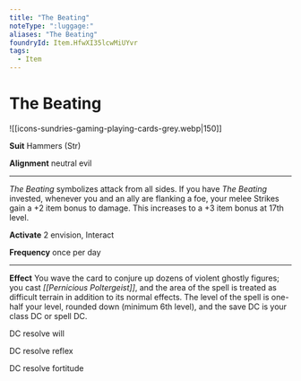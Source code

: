 ```yaml
---
title: "The Beating"
noteType: ":luggage:"
aliases: "The Beating"
foundryId: Item.HfwXI35lcwMiUYvr
tags:
  - Item
---
```


# The Beating
![[icons-sundries-gaming-playing-cards-grey.webp|150]]

**Suit** Hammers (Str)

**Alignment** neutral evil

* * *

_The Beating_ symbolizes attack from all sides. If you have _The Beating_ invested, whenever you and an ally are flanking a foe, your melee Strikes gain a +2 item bonus to damage. This increases to a +3 item bonus at 17th level.

**Activate** 2 envision, Interact

**Frequency** once per day

* * *

**Effect** You wave the card to conjure up dozens of violent ghostly figures; you cast _[[Pernicious Poltergeist]]_, and the area of the spell is treated as difficult terrain in addition to its normal effects. The level of the spell is one-half your level, rounded down (minimum 6th level), and the save DC is your class DC or spell DC.

DC resolve will

DC resolve reflex

DC resolve fortitude

